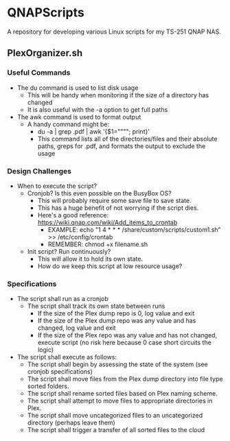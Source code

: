 
# QNAPScripts
A repository for developing various Linux scripts for my TS-251 QNAP NAS.

## PlexOrganizer.sh

### Useful Commands

+ The du command is used to list disk usage
  + This will be handy when monitoring if the size of a directory has changed
  + It is also useful with the -a option to get full paths
+ The awk command is used to format output
  + A handy command might be: 
    + du -a | grep .pdf | awk '{$1=""""; print}'
    + This command lists all of the directories/files and their absolute paths, greps for .pdf, and formats the output to exclude the usage
    
### Design Challenges

+ When to execute the script?
  + Cronjob? Is this even possible on the BusyBox OS?
    + This will probably require some save file to save state.
    + This has a huge benefit of not worrying if the script dies.
    + Here's a good reference: https://wiki.qnap.com/wiki/Add_items_to_crontab
      + EXAMPLE: echo "1 4 * * * /share/custom/scripts/custom1.sh" >> /etc/config/crontab
      + REMEMBER: chmod +x filename.sh
  + Init script? Run continuously? 
    + This will allow it to hold its own state.
    + How do we keep this script at low resource usage?

### Specifications

+ The script shall run as a cronjob
  + The script shall track its own state between runs
    + If the size of the Plex dump repo is 0, log value and exit
    + If the size of the Plex dump repo was any value and has changed, log value and exit 
    + If the size of the Plex repo was any value and has not changed, execute script (no risk here because 0 case short circuits the logic) 
+ The script shall execute as follows:
  + The script shall begin by assessing the state of the system (see cronjob specifications)
  + The script shall move files from the Plex dump directory into file type sorted folders.
  + The script shall rename sorted files based on Plex naming scheme.
  + The script shall attempt to move files to appropriate directories in Plex.
  + The script shall move uncategorized files to an uncategorized directory (perhaps leave them)
  + The script shall trigger a transfer of all sorted files to the cloud
